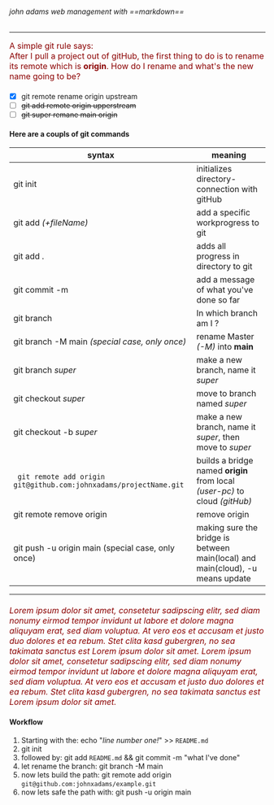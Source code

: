 ###### john adams web management with ==markdown==

---

A simple git rule says: <br>
After I pull a project out of gitHub, the first thing to do is to rename its remote which is **origin**. How do I rename and what's the new name going to be?

- [x] git remote rename origin upstream
- [ ] ~~git add remote origin upperstream~~
- [ ] ~~git super remane main origin~~

#### Here are a coupls of git commands

| syntax                                                             | meaning                                                                        |
| ------------------------------------------------------------------ | ------------------------------------------------------------------------------ |
| git init                                                           | initializes directory-connection with gitHub                                   |
| git add _(+fileName)_                                              | add a specific workprogress to git                                             |
| git add .                                                          | adds all progress in directory to git                                          |
| git commit -m                                                      | add a message of what you've done so far                                       |
| git branch                                                         | In which branch am I ?                                                         |
| git branch -M main _(special case, only once)_                     | rename Master _(-M)_ into **main**                                             |
| git branch _super_                                                 | make a new branch, name it _super_                                             |
| git checkout _super_                                               | move to branch named _super_                                                   |
| git checkout -b _super_                                            | make a new branch, name it _super_, then move to _super_                       |
| ` git remote add origin git@github.com:johnxadams/projectName.git` | builds a bridge named **origin** from local _(user-pc)_ to cloud _(gitHub)_    |
| git remote remove origin                                           | remove origin                                                                  |
| git push -u origin main (special case, only once)                  | making sure the bridge is between main(local) and main(cloud), -u means update |

---

<style>
   p
 {
  font-size: 1rem;
  margin-bottom: 1.3rem;
  color: darkred
}
    </style>

_<p> Lorem ipsum dolor sit amet, consetetur sadipscing elitr, sed diam nonumy eirmod tempor invidunt ut labore et dolore magna aliquyam erat, sed diam voluptua. At vero eos et accusam et justo duo dolores et ea rebum. Stet clita kasd gubergren, no sea takimata sanctus est Lorem ipsum dolor sit amet. Lorem ipsum dolor sit amet, consetetur sadipscing elitr, sed diam nonumy eirmod tempor invidunt ut labore et dolore magna aliquyam erat, sed diam voluptua. At vero eos et accusam et justo duo dolores et ea rebum. Stet clita kasd gubergren, no sea takimata sanctus est Lorem ipsum dolor sit amet. </p>_

#### Workflow

1. Starting with the: echo "_line number one!_" >> `README.md`
1. git init
1. followed by: git add `README.md` && git commit -m "what I've done"
1. let rename the branch: git branch -M main
1. now lets build the path: git remote add origin `git@github.com:johnxadams/example.git`
1. now lets safe the path with: git push -u origin main
